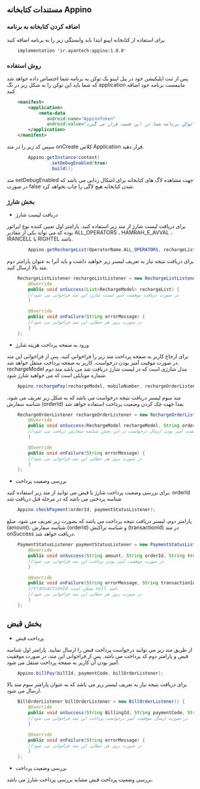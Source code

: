 ## مستندات کتابخانه Appino
### اضافه کردن کتابخانه به برنامه

برای استفاده از کتابخانه اپینو ابتدا باید وابستگی زیر را به برنامه اضافه کنید

```
    implementation 'ir.ayantech:appino:1.0.0'
```

### روش استفاده
پس از ثبت اپلیکیشن خود در پنل اپینو یک توکن به برنامه شما اختصاص داده خواهد شد که شما باید این توکن را به شکل زیر در تگ application مانیفست برنامه خود اضافه کنید

```xml
    <manifest>
        <application>
            <meta-data
               android:name="AppinoToken"
               android:value="توکن برنامه شما در این قسمت قرار می گیرد" />
        </application>
    </manifest>
```

سپس کد زیر را در متد onCreate کلاس Application
قرار دهید.
```java
        Appino.getInstance(context)
                .setDebugEnabled(true)
                .build();
``` 
متد setDebugEnabled جهت مشاهده لاگ های کتابخانه برای اشکال زدایی می باشد که در صورت false شدن کتابخانه هیچ لاگی را چاپ نخواهد کرد.

### بخش شارژ
- دریافت لیست شارژ
 
برای دریافت لیست شارژ از متد زیر استفاده کنید.
پارامتر اول تعیین کننده نوع اپراتور بوده که می تواند یکی از مقادیر ALL_OPERATORS ، HAMRAH_E_AVVAL ، IRANCELL یا RIGHTEL باشد.
```java
        Appino.getRechargeList(OperatorName.ALL_OPERATORS, rechargeListListener);
```
برای دریافت نتیجه نیاز به تعریف لیسنر زیر خواهید داشت و باید آنرا به عنوان پارامتر دوم متد بالا ارسال کنید.
```java
    RechargeListListener rechargeListListener = new RechargeListListener() {
        @Override
        public void onSuccess(List<RechargeModel> rechargeList) {
        //در صورت دریافت موفقیت آمیز لیست شارژ، این متد فراخوانی می شود
        }

        @Override
        public void onFailure(String errorMessage) {
        //در صورت بروز هر خطایی این متد فراخوانی می شود
        }
    };
```

- ورود به صفحه پرداخت هزینه شارژ

برای ارجاع کاربر به صفحه پرداخت متد زیر را فراخوانی کنید. پس از فراخوانی این متد در صورت موقیت آمیز بودن درخواست، کاربر به صفحه پرداخت منتقل خواهد شد.
rechargeModel مدل شارژی است که در لیست شارژ دریافت شد می باشد
متد دوم شماره موبایلی است که می خواهید شارژ شود.
```java
    Appino.rechargePay(rechargeModel, mobileNumber, rechargeOrderListener);
```
متد سوم لیسنر دریافت نتیجه درخواست می باشد که به شکل زیر تعریف می شود.
شناسه سفارش (orderId) بعدا جهت چک کردن وضعیت پرداخت استفاده خواهد شد
```java
    RechargeOrderListener rechargeOrderListener = new RechargeOrderListener() {
        @Override
        public void onSuccess(RechargeModel rechargeModel, String orderId) {
        //در صورت موفقیت آمیز بودن ارسال درخواست در این بخش شناسه سفارش دریافت می شود
        }

        @Override
        public void onFailure(String errorMessage) {
        //در صورت بروز هر خطایی این متد فراخوانی می شود
        }
    };
```

- بررسی وضعیت پرداخت

برای بررسی وضعیت پرداخت شارژ یا قبض می توانید از متد زیر استفاده کنید. orderId شناسه پردختی می باشد که در مرحله قبل دریافت شد
```java
    Appino.checkPayment(orderId, paymentStatusListener);
```
پارامتر دوم، لیسنر دریافت نتیجه پرداخت می باشد که بصورت زیر تعریف می شود.
مبلغ (amount)، شناسه سفارش (orderId) و شناسه تراکنش (transactionId) در متد onSuccess دریافت خواهد شد. 
```java
    PaymentStatusListener paymentStatusListener = new PaymentStatusListener() {
        @Override
        public void onSuccess(String amount, String orderId, String transactionId) {
        //در صورت موفقیت آمیز بودن پرداخت این متد فراخوانی می شود
        }

        @Override
        public void onFailure(String errorMessage, String transactionId) {
        //transactionId ممکن است null باشد
        //در صورت بروز هر خطایی این متد فراخوانی می شود
        }
    };
``` 

## بخش قبض
- پرداخت قبض

از طریق متد زیر می توانید درخواست پرداخت قبض را ارسال نمایید. پارامتر اول شناسه قبض و پارامتر دوم کد پرداخت می باشد.
پس از فراخوانی این متد، در صورت موفقیت آمیز بودن آن کاربر به صفحه پرداخت منتقل می شود.
```java
    Appino.billPay(billId, paymentCode, billOrderListener);
```
برای دریافت نتیجه نیاز به تعریف لیسنر زیر می باشد که به عنوان پارامتر سوم متد بالا ارسال می شود.
```java
    BillOrderListener billOrderListener = new BillOrderListener() {
        @Override
        public void onSuccess(String BillingId, String paymentCode, String orderId) {
        //در صورت ارسال موفقیت آمیز درخواست پرداخت این متد فراخوانی می شود
        }

        @Override
        public void onFailure(String errorMessage) {
        //در صورت بروز هر خطایی این متد فراخوانی می شود
        }
    };

```

- بررسی وضعیت پرداخت

بررسی وضعیت پرداخت قبض مشابه بررسی پرداخت شارژ می باشد.
